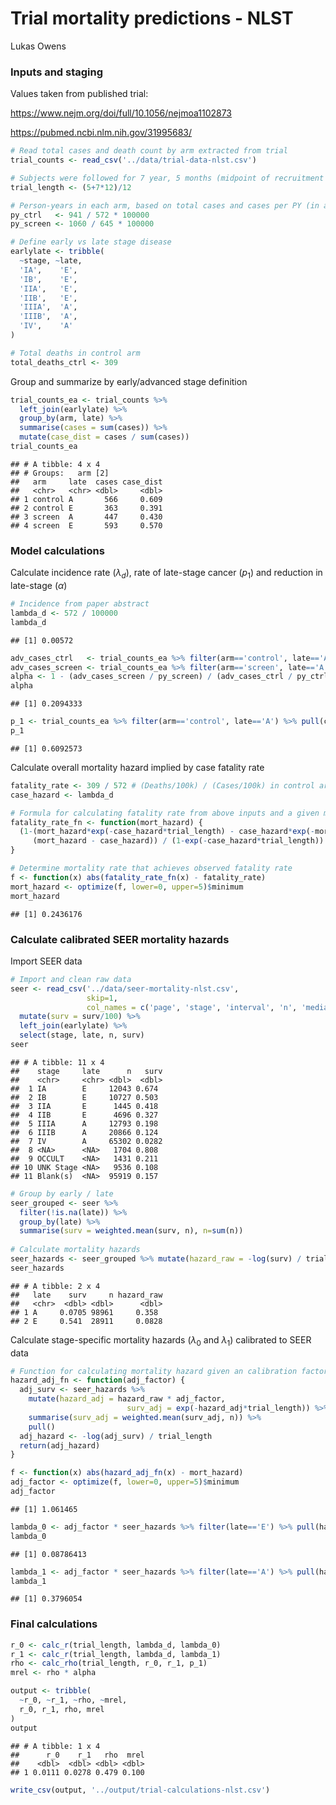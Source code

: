 Trial mortality predictions - NLST
================
Lukas Owens

### Inputs and staging

Values taken from published trial:

<https://www.nejm.org/doi/full/10.1056/nejmoa1102873>

<https://pubmed.ncbi.nlm.nih.gov/31995683/>

``` r
# Read total cases and death count by arm extracted from trial
trial_counts <- read_csv('../data/trial-data-nlst.csv')

# Subjects were followed for 7 year, 5 months (midpoint of recruitment to end of followup)
trial_length <- (5+7*12)/12

# Person-years in each arm, based on total cases and cases per PY (in abstract)
py_ctrl   <- 941 / 572 * 100000 
py_screen <- 1060 / 645 * 100000 

# Define early vs late stage disease
earlylate <- tribble(
  ~stage, ~late,
  'IA',    'E',  
  'IB',    'E',  
  'IIA',   'E',
  'IIB',   'E',    
  'IIIA',  'A',
  'IIIB',  'A',    
  'IV',    'A'     
)

# Total deaths in control arm
total_deaths_ctrl <- 309
```

Group and summarize by early/advanced stage definition

``` r
trial_counts_ea <- trial_counts %>% 
  left_join(earlylate) %>%
  group_by(arm, late) %>%
  summarise(cases = sum(cases)) %>%
  mutate(case_dist = cases / sum(cases))
trial_counts_ea
```

    ## # A tibble: 4 x 4
    ## # Groups:   arm [2]
    ##   arm     late  cases case_dist
    ##   <chr>   <chr> <dbl>     <dbl>
    ## 1 control A       566     0.609
    ## 2 control E       363     0.391
    ## 3 screen  A       447     0.430
    ## 4 screen  E       593     0.570

### Model calculations

Calculate incidence rate (*λ*<sub>*d*</sub>), rate of late-stage cancer
(*p*<sub>1</sub>) and reduction in late-stage (*α*)

``` r
# Incidence from paper abstract
lambda_d <- 572 / 100000 
lambda_d
```

    ## [1] 0.00572

``` r
adv_cases_ctrl   <- trial_counts_ea %>% filter(arm=='control', late=='A') %>% pull(cases)
adv_cases_screen <- trial_counts_ea %>% filter(arm=='screen', late=='A') %>% pull(cases)
alpha <- 1 - (adv_cases_screen / py_screen) / (adv_cases_ctrl / py_ctrl)
alpha
```

    ## [1] 0.2094333

``` r
p_1 <- trial_counts_ea %>% filter(arm=='control', late=='A') %>% pull(case_dist)
p_1
```

    ## [1] 0.6092573

Calculate overall mortality hazard implied by case fatality rate

``` r
fatality_rate <- 309 / 572 # (Deaths/100k) / (Cases/100k) in control arm
case_hazard <- lambda_d

# Formula for calculating fatality rate from above inputs and a given mortality hazard
fatality_rate_fn <- function(mort_hazard) {
  (1-(mort_hazard*exp(-case_hazard*trial_length) - case_hazard*exp(-mort_hazard*trial_length)) / 
     (mort_hazard - case_hazard)) / (1-exp(-case_hazard*trial_length))
}

# Determine mortality rate that achieves observed fatality rate 
f <- function(x) abs(fatality_rate_fn(x) - fatality_rate)
mort_hazard <- optimize(f, lower=0, upper=5)$minimum
mort_hazard
```

    ## [1] 0.2436176

### Calculate calibrated SEER mortality hazards

Import SEER data

``` r
# Import and clean raw data
seer <- read_csv('../data/seer-mortality-nlst.csv', 
                 skip=1,
                 col_names = c('page', 'stage', 'interval', 'n', 'median', 'surv', 'se', 'lb', 'ub')) %>%
  mutate(surv = surv/100) %>%
  left_join(earlylate) %>%
  select(stage, late, n, surv)
seer
```

    ## # A tibble: 11 x 4
    ##    stage     late      n   surv
    ##    <chr>     <chr> <dbl>  <dbl>
    ##  1 IA        E     12043 0.674 
    ##  2 IB        E     10727 0.503 
    ##  3 IIA       E      1445 0.418 
    ##  4 IIB       E      4696 0.327 
    ##  5 IIIA      A     12793 0.198 
    ##  6 IIIB      A     20866 0.124 
    ##  7 IV        A     65302 0.0282
    ##  8 <NA>      <NA>   1704 0.808 
    ##  9 OCCULT    <NA>   1431 0.211 
    ## 10 UNK Stage <NA>   9536 0.108 
    ## 11 Blank(s)  <NA>  95919 0.157

``` r
# Group by early / late
seer_grouped <- seer %>%
  filter(!is.na(late)) %>%
  group_by(late) %>%
  summarise(surv = weighted.mean(surv, n), n=sum(n))
  
# Calculate mortality hazards
seer_hazards <- seer_grouped %>% mutate(hazard_raw = -log(surv) / trial_length )
seer_hazards
```

    ## # A tibble: 2 x 4
    ##   late    surv     n hazard_raw
    ##   <chr>  <dbl> <dbl>      <dbl>
    ## 1 A     0.0705 98961     0.358 
    ## 2 E     0.541  28911     0.0828

Calculate stage-specific mortality hazards (*λ*<sub>0</sub> and
*λ*<sub>1</sub>) calibrated to SEER data

``` r
# Function for calculating mortality hazard given an calibration factor
hazard_adj_fn <- function(adj_factor) {
  adj_surv <- seer_hazards %>% 
    mutate(hazard_adj = hazard_raw * adj_factor,
                          surv_adj = exp(-hazard_adj*trial_length)) %>%
    summarise(surv_adj = weighted.mean(surv_adj, n)) %>%
    pull()
  adj_hazard <- -log(adj_surv) / trial_length
  return(adj_hazard)
}

f <- function(x) abs(hazard_adj_fn(x) - mort_hazard)
adj_factor <- optimize(f, lower=0, upper=5)$minimum
adj_factor
```

    ## [1] 1.061465

``` r
lambda_0 <- adj_factor * seer_hazards %>% filter(late=='E') %>% pull(hazard_raw)
lambda_0
```

    ## [1] 0.08786413

``` r
lambda_1 <- adj_factor * seer_hazards %>% filter(late=='A') %>% pull(hazard_raw)
lambda_1
```

    ## [1] 0.3796054

### Final calculations

``` r
r_0 <- calc_r(trial_length, lambda_d, lambda_0)
r_1 <- calc_r(trial_length, lambda_d, lambda_1)
rho <- calc_rho(trial_length, r_0, r_1, p_1)
mrel <- rho * alpha

output <- tribble(
  ~r_0, ~r_1, ~rho, ~mrel,
  r_0, r_1, rho, mrel
)
output
```

    ## # A tibble: 1 x 4
    ##      r_0    r_1   rho  mrel
    ##    <dbl>  <dbl> <dbl> <dbl>
    ## 1 0.0111 0.0278 0.479 0.100

``` r
write_csv(output, '../output/trial-calculations-nlst.csv')
```
